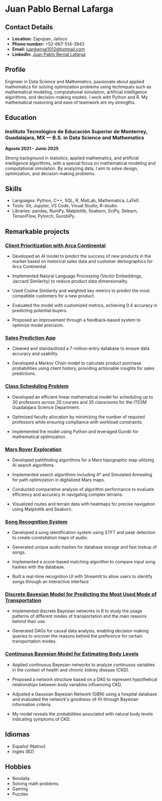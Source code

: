 # Juan Pablo Bernal Lafarga

## Contact Details
- **Location:** Zapopan, Jalisco
- **Phone number:** +52-667-514-3943
- **Email:** juanbernal1012@hotmail.com
- **LinkedIn:** [Juan Pablo Bernal Lafarga](www.linkedin.com/in/juan-pablo-bernal-lafarga-7b9942232)

## Profile
Engineer in Data Science and Mathematics, passionate about applied mathematics for solving optimization problems using techniques such as mathematical modeling, computational simulation, artificial intelligence algorithms, and decision-making models. I work with Python and R. My mathematical reasoning and ease of teamwork are my strengths.

## Education
### Instituto Tecnológico de Educación Superior de Monterrey, Guadalajara, MX — B.S. in Data Science and Mathematics
**Agosto 2021 - Junio 2025**

Strong background in statistics, applied mathematics, and artificial intelligence algorithms, with a special focus on mathematical modeling and computational simulation. By analyzing data, I aim to solve design, optimization, and decision-making problems.

## Skills
- Languages: Python, C++, SQL, R, MatLab, Mathematica, LaTeX.
- Tools: Git, Jupyter, VS Code, Visual Studio, R-studio.
- Libraries: pandas, NumPy, Matplotlib, Seaborn, SciPy, Sklearn, TensorFlow, Pytorch, GurobiPy.

## Remarkable projects
### [Client Prioritization with Arca Continental](https://github.com/JuanBernal1012/Portafolio/tree/main/Ago_Dic_2024/Inteligencia_Artificial_Avanzada_IA_2/Reto_TC3007C)
- Developed an AI model to predict the success of new products in the market based on historical sales data and
customer demographics for Arca Continental.

- Implemented Natural Language Processing (Vector Embeddings, Jaccard Similarity) to reduce product data
dimensionality.

- Used Cosine Similarity and weighted key metrics to predict the most compatible customers for a new product.

- Evaluated the model with customized metrics, achieving 0.4 accuracy in predicting potential buyers.

- Proposed an improvement through a feedback-based system to optimize model precision.

### [Sales Prediction App](https://github.com/JuanBernal1012/Portafolio/tree/main/Ago_Dic_2023/Optimizacion_Estocastica)
- Cleaned and standardized a 7-million-entry database to ensure data accuracy and usability.

- Developed a Markov Chain model to calculate product purchase probabilities using client history, providing
actionable insights for sales predictions.

### [Class Scheduling Problem](https://github.com/JuanBernal1012/Portafolio/tree/main/Ene_Jun_2023/Optimizacion_Determinista)
- Developed an efficient linear mathematical model for scheduling up to 30 professors across 20 courses and 35 classrooms for the ITESM Guadalajara Science Department.

- Optimized faculty allocation by minimizing the number of required professors while ensuring compliance with workload constraints.

- Implemented the model using Python and leveraged Gurobi for mathematical optimization.

### [Mars Rover Exploration](https://github.com/JuanBernal1012/Portafolio/tree/main/Ene_Jun_2023/Dise%C3%B1o_Agentes_Inteligentes)
- Developed pathfinding algorithms for a Mars topographic map utilizing AI search algorithms.

- Implemented search algorithms including A* and Simulated Annealing for path optimization in digitalized Mars maps.

- Conducted comparative analysis of algorithm performance to evaluate efficiency and accuracy in navigating complex terrains.

- Visualized routes and terrain data with heatmaps for precise navigation using Matplotlib and Seaborn.

### [Song Recognition System](https://github.com/josecyamuni/song-recognizer)
- Developed a song identification system using STFT and peak detection to create constellation maps of audio.

- Generated unique audio hashes for database storage and fast lookup of songs.

- Implemented a score-based matching algorithm to compare input song hashes with the database.

- Built a real-time recognition UI with Streamlit to allow users to identify songs through an interactive interface

### [Discrete Bayesian Model for Predicting the Most Used Mode of Transportation](https://github.com/JuanBernal1012/Portafolio/tree/main/Ago_Dic_2023/Metodos_Razonamiento_Incertidumbre/Red_Bayesiana_Discreta)
- Implemented discrete Bayesian networks in R to study the usage patterns of different modes of transportation and the main reasons behind their use.

- Generated DAGs for causal data analysis, enabling decision-making queries to uncover the reasons behind the preference for certain transportation modes.

### [Continuous Bayesian Model for Estimating Body Levels](https://github.com/JuanBernal1012/Portafolio/tree/main/Ago_Dic_2023/Metodos_Razonamiento_Incertidumbre/Red_Bayesiana_Continua)
- Applied continuous Bayesian networks to analyze continuous variables in the context of health and chronic kidney disease (CKD).

- Proposed a network structure based on a DAG to represent hypothetical relationships between body variables influencing CKD.

- Adjusted a Gaussian Bayesian Network (GBN) using a hospital database and evaluated the network's goodness-of-fit through Bayesian information criteria.

- My model reveals the probabilities associated with natural body levels indicating symptoms of CKD.

## Idiomas
- Español (Nativo)
- Inglés (B2)

## Hobbies
- Rondalla
- Solving math problems
- Gaming
- Puzzles
